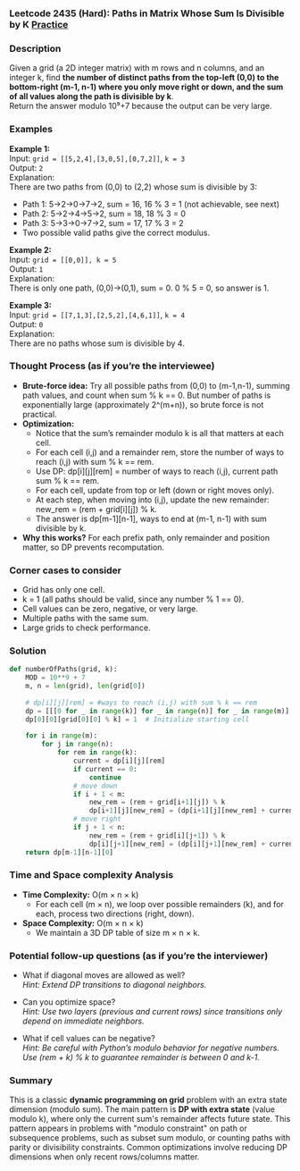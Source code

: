 ### Leetcode 2435 (Hard): Paths in Matrix Whose Sum Is Divisible by K [Practice](https://leetcode.com/problems/paths-in-matrix-whose-sum-is-divisible-by-k)

### Description  
Given a grid (a 2D integer matrix) with m rows and n columns, and an integer k, find **the number of distinct paths from the top-left (0,0) to the bottom-right (m-1, n-1) where you only move right or down, and the sum of all values along the path is divisible by k**.  
Return the answer modulo 10⁹+7 because the output can be very large.

### Examples  

**Example 1:**  
Input: `grid = [[5,2,4],[3,0,5],[0,7,2]]`, `k = 3`  
Output: `2`  
Explanation:  
There are two paths from (0,0) to (2,2) whose sum is divisible by 3:  
- Path 1: 5→2→0→7→2, sum = 16, 16 % 3 = 1 (not achievable, see next)  
- Path 2: 5→2→4→5→2, sum = 18, 18 % 3 = 0  
- Path 3: 5→3→0→7→2, sum = 17, 17 % 3 = 2  
- Two possible valid paths give the correct modulus.  

**Example 2:**  
Input: `grid = [[0,0]], k = 5`  
Output: `1`  
Explanation:  
There is only one path, (0,0)→(0,1), sum = 0. 0 % 5 = 0, so answer is 1.

**Example 3:**  
Input: `grid = [[7,1,3],[2,5,2],[4,6,1]]`, `k = 4`  
Output: `0`  
Explanation:  
There are no paths whose sum is divisible by 4.


### Thought Process (as if you’re the interviewee)  
- **Brute-force idea:** Try all possible paths from (0,0) to (m-1,n-1), summing path values, and count when sum % k == 0. But number of paths is exponentially large (approximately 2^(m+n)), so brute force is not practical.
- **Optimization:**
  - Notice that the sum’s remainder modulo k is all that matters at each cell.
  - For each cell (i,j) and a remainder rem, store the number of ways to reach (i,j) with sum % k == rem.
  - Use DP: dp[i][j][rem] = number of ways to reach (i,j), current path sum % k == rem.
  - For each cell, update from top or left (down or right moves only).
  - At each step, when moving into (i,j), update the new remainder: new_rem = (rem + grid[i][j]) % k.
  - The answer is dp[m-1][n-1], ways to end at (m-1, n-1) with sum divisible by k.
- **Why this works?** For each prefix path, only remainder and position matter, so DP prevents recomputation.

### Corner cases to consider  
- Grid has only one cell.
- k = 1 (all paths should be valid, since any number % 1 == 0).
- Cell values can be zero, negative, or very large.
- Multiple paths with the same sum.
- Large grids to check performance.

### Solution

```python
def numberOfPaths(grid, k):
    MOD = 10**9 + 7
    m, n = len(grid), len(grid[0])
    
    # dp[i][j][rem] = #ways to reach (i,j) with sum % k == rem
    dp = [[[0 for _ in range(k)] for _ in range(n)] for _ in range(m)]
    dp[0][0][grid[0][0] % k] = 1  # Initialize starting cell
    
    for i in range(m):
        for j in range(n):
            for rem in range(k):
                current = dp[i][j][rem]
                if current == 0:
                    continue
                # move down
                if i + 1 < m:
                    new_rem = (rem + grid[i+1][j]) % k
                    dp[i+1][j][new_rem] = (dp[i+1][j][new_rem] + current) % MOD
                # move right
                if j + 1 < n:
                    new_rem = (rem + grid[i][j+1]) % k
                    dp[i][j+1][new_rem] = (dp[i][j+1][new_rem] + current) % MOD
    return dp[m-1][n-1][0]
```

### Time and Space complexity Analysis  

- **Time Complexity:** O(m × n × k)  
  - For each cell (m × n), we loop over possible remainders (k), and for each, process two directions (right, down).
- **Space Complexity:** O(m × n × k)  
  - We maintain a 3D DP table of size m × n × k.

### Potential follow-up questions (as if you’re the interviewer)  

- What if diagonal moves are allowed as well?  
  *Hint: Extend DP transitions to diagonal neighbors.*

- Can you optimize space?  
  *Hint: Use two layers (previous and current rows) since transitions only depend on immediate neighbors.*

- What if cell values can be negative?  
  *Hint: Be careful with Python’s modulo behavior for negative numbers. Use (rem + k) % k to guarantee remainder is between 0 and k-1.*

### Summary
This is a classic **dynamic programming on grid** problem with an extra state dimension (modulo sum). The main pattern is **DP with extra state** (value modulo k), where only the current sum's remainder affects future state. This pattern appears in problems with "modulo constraint" on path or subsequence problems, such as subset sum modulo, or counting paths with parity or divisibility constraints. Common optimizations involve reducing DP dimensions when only recent rows/columns matter.